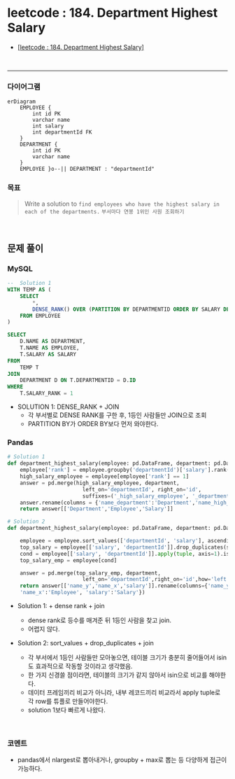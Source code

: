 leetcode : 184. Department Highest Salary
===

* [[leetcode : 184. Department Highest Salary]](https://leetcode.com/problems/department-highest-salary/description/)
<br>

---

### **다이어그램**
```mermaid
erDiagram
    EMPLOYEE {
        int id PK
        varchar name
        int salary
        int departmentId FK
    }
    DEPARTMENT {
        int id PK
        varchar name
    }
    EMPLOYEE }o--|| DEPARTMENT : "departmentId"

```

### **목표**
> Write a solution to `find employees who have the highest salary in each of the departments.`
> `부서마다 연봉 1위인 사원 조회하기`

<br>

## **문제 풀이**

### **MySQL**
```SQL
--  Solution 1
WITH TEMP AS (
    SELECT
        *,
        DENSE_RANK() OVER (PARTITION BY DEPARTMENTID ORDER BY SALARY DESC) AS SALARY_RANK
    FROM EMPLOYEE
)

SELECT
    D.NAME AS DEPARTMENT,
    T.NAME AS EMPLOYEE,
    T.SALARY AS SALARY
FROM
    TEMP T
JOIN
    DEPARTMENT D ON T.DEPARTMENTID = D.ID
WHERE
    T.SALARY_RANK = 1
```

* SOLUTION 1: DENSE_RANK + JOIN
  * 각 부서별로 DENSE RANK를 구한 후, 1등인 사람들만 JOIN으로 조회
  * PARTITION BY가 ORDER BY보다 먼저 와야한다.
  
### **Pandas**
```python
# Solution 1
def department_highest_salary(employee: pd.DataFrame, department: pd.DataFrame) -> pd.DataFrame:
    employee['rank'] = employee.groupby('departmentId')['salary'].rank(method='dense', ascending=False)
    high_salary_employee = employee[employee['rank'] == 1]
    answer = pd.merge(high_salary_employee, department,
                        left_on='departmentId', right_on='id',
                        suffixes=('_high_salary_employee', '_department'))
    answer.rename(columns = {'name_department':'Department','name_high_salary_employee':'Employee', 'salary':'Salary'}, inplace=True)
    return answer[['Department','Employee','Salary']]

# Solution 2
def department_highest_salary(employee: pd.DataFrame, department: pd.DataFrame) -> pd.DataFrame:

    employee = employee.sort_values(['departmentId', 'salary'], ascending=[True, False])
    top_salary = employee[['salary', 'departmentId']].drop_duplicates(subset=['departmentId'], keep='first')
    cond = employee[['salary', 'departmentId']].apply(tuple, axis=1).isin(top_salary.apply(tuple,axis=1))
    top_salary_emp = employee[cond]

    answer = pd.merge(top_salary_emp, department,
                        left_on='departmentId',right_on='id',how='left')
    return answer[['name_y','name_x','salary']].rename(columns={'name_y':'Department',
    'name_x':'Employee', 'salary':'Salary'})
```

* Solution 1: + dense rank + join
  * dense rank로 등수를 매겨준 뒤 1등인 사람을 찾고 join.
  * 어렵지 않다.

* Solution 2: sort_values + drop_duplicates + join
  * 각 부서에서 1등인 사람들만 모아놓으면, 테이블 크기가 충분히 줄어들어서 isin도 효과적으로 작동할 것이라고 생각했음.
  * 한 가지 신경쓸 점이라면, 테이블의 크기가 같지 않아서 isin으로 비교를 해야한다.
  * 데이터 프레임끼리 비교가 아니라, 내부 레코드끼리 비교라서 apply tuple로 각 row를 튜플로 만들어야한다.
  * solution 1보다 빠르게 나왔다.
  
<br>

### **코멘트**
* pandas에서 nlargest로 뽑아내거나, groupby + max로 뽑는 등 다양하게 접근이 가능하다.
